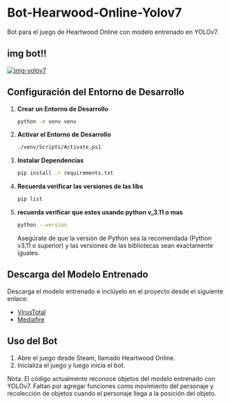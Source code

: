 # Bot-Hearwood-Online-Yolov7

Bot para el juego de Heartwood Online con modelo entrenado en YOLOv7.

## img bot!!

<a href="https://ibb.co/Wz3VdjV"><img src="https://i.ibb.co/ZgJ2w72/img-yolov7.png" alt="img-yolov7" border="0"></a>

## Configuración del Entorno de Desarrollo

1. **Crear un Entorno de Desarrollo**

    ```bash
    python -m venv venv
    ```

2. **Activar el Entorno de Desarrollo**

    ```bash
    ./venv/Scripts/Activate.ps1
    ```

3. **Instalar Dependencias**

    ```bash
    pip install -r requirements.txt
    ```
4. **Recuerda verificar las versiones de las libs**

    ```bash
    pip list
    ```
5. **recuerda verificar que estes usando python v_3.11 o mas**
    ```bash
    python --version
    ```
    


    Asegúrate de que la versión de Python sea la recomendada (Python v3.11 o superior) y las versiones de las bibliotecas sean exactamente iguales.

## Descarga del Modelo Entrenado

Descarga el modelo entrenado e inclúyelo en el proyecto desde el siguiente enlace:

- [VirusTotal](https://www.virustotal.com/gui/file/84e74b7ae94c486f35ad07dbeea6d9b95910e7a594a4d46552bdb0dfbe734131?nocache=1)
- [Mediafire](https://www.mediafire.com/file/jyi6zewti6ez1rr/modelonew.rar)

## Uso del Bot

1. Abre el juego desde Steam, llamado Heartwood Online.
2. Inicializa el juego y luego inicia el bot.

Nota: El código actualmente reconoce objetos del modelo entrenado con YOLOv7. Faltan por agregar funciones como movimiento del personaje y recolección de objetos cuando el personaje llega a la posición del objeto.

